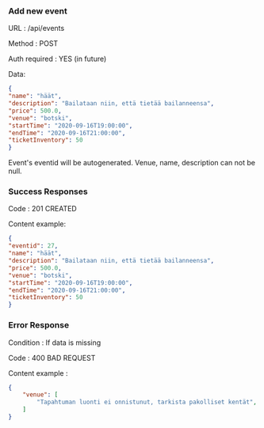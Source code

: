 ### Add new event

URL : /api/events

Method : POST

Auth required : YES (in future)

Data:
```json
{
"name": "häät",
"description": "Bailataan niin, että tietää bailanneensa",
"price": 500.0,
"venue": "botski",
"startTime": "2020-09-16T19:00:00",
"endTime": "2020-09-16T21:00:00",
"ticketInventory": 50
}
```
Event's eventid will be autogenerated. Venue, name, description can not be null.

### Success Responses

Code : 201 CREATED

Content example:
```json
{
"eventid": 27,
"name": "häät",
"description": "Bailataan niin, että tietää bailanneensa",
"price": 500.0,
"venue": "botski",
"startTime": "2020-09-16T19:00:00",
"endTime": "2020-09-16T21:00:00",
"ticketInventory": 50
}
```
### Error Response

Condition : If data is missing

Code : 400 BAD REQUEST

Content example :
```json
{
    "venue": [
        "Tapahtuman luonti ei onnistunut, tarkista pakolliset kentät",
    ]
}
```
